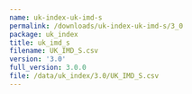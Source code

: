 ```yaml
---
name: uk-index-uk-imd-s
permalink: /downloads/uk-index-uk-imd-s/3_0
package: uk_index
title: uk_imd_s
filename: UK_IMD_S.csv
version: '3.0'
full_version: 3.0.0
file: /data/uk_index/3.0/UK_IMD_S.csv
---
```

